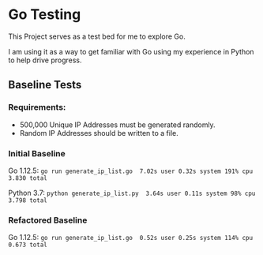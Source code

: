 # Go Testing

This Project serves as a test bed for me to explore Go.

I am using it as a way to get familiar with Go using my experience in Python to help drive progress.

## Baseline Tests

### Requirements:
- 500,000 Unique IP Addresses must be generated randomly.
- Random IP Addresses should be written to a file.

### Initial Baseline

Go 1.12.5:
`go run generate_ip_list.go  7.02s user 0.32s system 191% cpu 3.830 total`

Python 3.7:
`python generate_ip_list.py  3.64s user 0.11s system 98% cpu 3.798 total`


### Refactored Baseline
Go 1.12.5:
`go run generate_ip_list.go  0.52s user 0.25s system 114% cpu 0.673 total`
